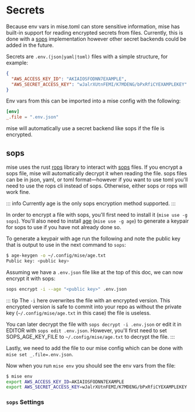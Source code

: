 # Secrets

Because env vars in mise.toml can store sensitive information, mise has built-in support for reading
encrypted secrets from files. Currently, this is done with a [sops](https://getsops.com) implementation
however other secret backends could be added in the future.

Secrets are `.env.(json|yaml|toml)` files with a simple structure, for example:

```json
{
  "AWS_ACCESS_KEY_ID": "AKIAIOSFODNN7EXAMPLE",
  "AWS_SECRET_ACCESS_KEY": "wJalrXUtnFEMI/K7MDENG/bPxRfiCYEXAMPLEKEY"
}
```

Env vars from this can be imported into a mise config with the following:

```toml
[env]
_.file = ".env.json"
```

mise will automatically use a secret backend like sops if the file is encrypted.

## sops

mise uses the rust [rops](https://github.com/gibbz00/rops) library to interact with [sops](https://getsops.com) files.
If you encrypt a sops file, mise will automatically decrypt it when reading the file. sops files can
be in json, yaml, or toml format—however if you want to use toml you'll need to use the rops cli instead
of sops. Otherwise, either sops or rops will work fine.

::: info
Currently age is the only sops encryption method supported.
:::

In order to encrypt a file with sops, you'll first need to install it (`mise use -g sops`). You'll
also need to install [age](https://github.com/FiloSottile/age) (`mise use -g age`) to generate a keypair for sops to use
if you have not already done so.

To generate a keypair with age run the following and note the public key that is output to use
in the next command to `sops`:

```sh
$ age-keygen -o ~/.config/mise/age.txt
Public key: <public key>
```

Assuming we have a `.env.json` file like at the top of this doc, we can now encrypt it with sops:

```sh
sops encrypt -i --age "<public key>" .env.json
```

::: tip
The `-i` here overwrites the file with an encrypted version. This encrypted version is safe to commit
into your repo as without the private key (`~/.config/mise/age.txt` in this case) the file is useless.

You can later decrypt the file with `sops decrypt -i .env.json` or edit it in EDITOR with `sops edit .env.json`.
However, you'll first need to set SOPS_AGE_KEY_FILE to `~/.config/mise/age.txt` to decrypt the file.
:::

Lastly, we need to add the file to our mise config which can be done with `mise set _.file=.env.json`.

Now when you run `mise env` you should see the env vars from the file:

```sh
$ mise env
export AWS_ACCESS_KEY_ID=AKIAIOSFODNN7EXAMPLE
export AWS_SECRET_ACCESS_KEY=wJalrXUtnFEMI/K7MDENG/bPxRfiCYEXAMPLEKEY
```

### `sops` Settings

<script setup>
import Settings from '/components/settings.vue';
</script>
<Settings child="sops" :level="3" />
